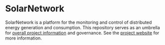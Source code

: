 SolarNetwork
============

SolarNetwork is a platform for the monitoring and control of distributed energy
generation and consumption. This repository serves as an umbrella for [overall
project information][wiki] and governance. See the [project website][site]
for more information.

 [wiki]: https://github.com/SolarNetwork/solarnetwork/wiki
 [site]: https://solarnetwork.net/
